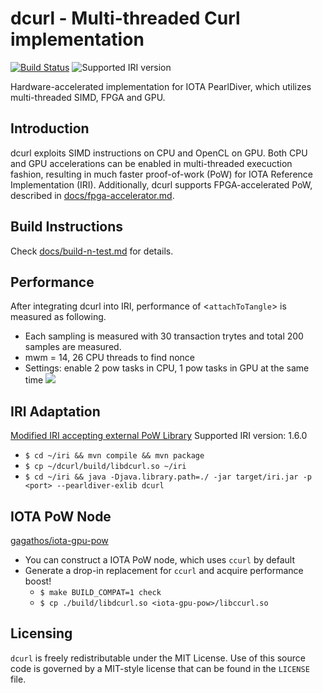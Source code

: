 # dcurl - Multi-threaded Curl implementation

[![Build Status](https://travis-ci.org/DLTcollab/dcurl.svg?branch=dev)](https://travis-ci.org/DLTcollab/dcurl)
![Supported IRI version](https://img.shields.io/badge/Supported%20IRI%20Version-1.6.0-brightgreen.svg)

Hardware-accelerated implementation for IOTA PearlDiver, which utilizes multi-threaded SIMD, FPGA and GPU.

## Introduction
dcurl exploits SIMD instructions on CPU and OpenCL on GPU. Both CPU and GPU accelerations can be
enabled in multi-threaded execuction fashion, resulting in much faster proof-of-work (PoW) for IOTA
Reference Implementation (IRI). Additionally, dcurl supports FPGA-accelerated PoW, described in [docs/fpga-accelerator.md](docs/fpga-accelerator.md).


## Build Instructions
Check [docs/build-n-test.md](docs/build-n-test.md) for details.


## Performance
After integrating dcurl into IRI, performance of <```attachToTangle```> is measured as following.
* Each sampling is measured with 30 transaction trytes and total 200 samples are measured.
* mwm = 14, 26 CPU threads to find nonce
* Settings: enable 2 pow tasks in CPU, 1 pow tasks in GPU at the same time
![](https://lh4.googleusercontent.com/2U_TpfAtEbPdHBcGKD1zl0t0bzo2Rubj0DxXxvV-Rh31Yr7oCCtptutQpLLizMgR7ousEXUtwM6RASnQLOJnGePhQ5Emh1w8l8GlKzMtZ0Yv-TySF2gh3u48BAmllAJv2VjNaxgFGCA)


## IRI Adaptation
[Modified IRI accepting external PoW Library](https://github.com/DLTcollab/iri)
Supported IRI version: 1.6.0
* ```$ cd ~/iri && mvn compile && mvn package```
* ```$ cp ~/dcurl/build/libdcurl.so ~/iri```
* ```$ cd ~/iri && java -Djava.library.path=./ -jar target/iri.jar -p <port> --pearldiver-exlib dcurl```


## IOTA PoW Node
[gagathos/iota-gpu-pow](https://github.com/gagathos/iota-gpu-pow)
* You can construct a IOTA PoW node, which uses `ccurl` by default
* Generate a drop-in replacement for `ccurl` and acquire performance boost!
    * ```$ make BUILD_COMPAT=1 check```
    * ```$ cp ./build/libdcurl.so <iota-gpu-pow>/libccurl.so```


## Licensing
`dcurl` is freely redistributable under the MIT License.
Use of this source code is governed by a MIT-style license that can be
found in the `LICENSE` file.
